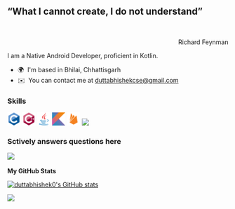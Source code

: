 <p align='center'>
	<h2>
		“What I cannot create, I do not understand”
	</h2>
</p>
<br>
<p align='right'>
	Richard Feynman
</p>




I am a Native Android Developer, proficient in Kotlin.

* 🌍  I'm based in Bhilai, Chhattisgarh
* ✉️  You can contact me at [duttabhishekcse@gmail.com](mailto:duttabhishekcse@gmail.com)

### Skills


<code><img height="30" src="https://raw.githubusercontent.com/devicons/devicon/master/icons/c/c-original.svg"></code>
<code><img height="30" src="https://raw.githubusercontent.com/devicons/devicon/master/icons/cplusplus/cplusplus-original.svg"></code>
<code><img height="30" src="https://raw.githubusercontent.com/devicons/devicon/master/icons/java/java-original.svg"></code>
<code><img height="30" src="https://raw.githubusercontent.com/devicons/devicon/master/icons/kotlin/kotlin-original.svg"></code>
<code><img height="30" src="https://raw.githubusercontent.com/devicons/devicon/master/icons/firebase/firebase-plain.svg"></code>
<code><img height="30" src="https://www.vectorlogo.zone/logos/figma/figma-icon.svg"></code>

### Sctively answers questions here

<a href="https://www.stackoverflow.com/users/14291243/abhishek-dutt" target="_blank" rel="noreferrer"><img src="https://camo.githubusercontent.com/02cee99035e88f060013a59218f4877b143c1f648de2955ddb5e43eb302aebfb/68747470733a2f2f737461636b65786368616e67652e636f6d2f75736572732f666c6169722f31383731363731302e706e67"  /></a>

<b>My GitHub Stats</b>

<a href="http://www.github.com/duttabhishek0"><img src="https://github-readme-stats.vercel.app/api?username=duttabhishek0&show_icons=true&hide=&count_private=true&title_color=0891b2&text_color=ffffff&icon_color=0891b2&bg_color=1c1917&hide_border=true&show_icons=true" alt="duttabhishek0's GitHub stats" /></a>

<a href="http://www.github.com/duttabhishek0"><img src="https://github-readme-streak-stats.herokuapp.com/?user=duttabhishek0&stroke=ffffff&background=1c1917&ring=0891b2&fire=0891b2&currStreakNum=ffffff&currStreakLabel=0891b2&sideNums=ffffff&sideLabels=ffffff&dates=ffffff&hide_border=true" /></a>
